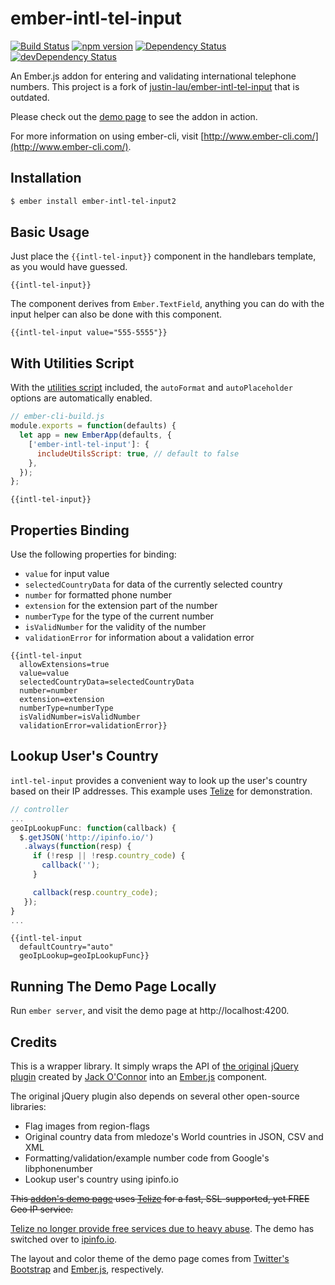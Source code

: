 # ember-intl-tel-input

[![Build Status](https://travis-ci.org/cdatehortuab/ember-intl-tel-input.svg?branch=master)](https://travis-ci.org/cdatehortuab/ember-intl-tel-input)
[![npm version](https://badge.fury.io/js/ember-intl-tel-input2.svg)](http://badge.fury.io/js/ember-intl-tel-input2)
[![Dependency Status](https://david-dm.org/cdatehortuab/ember-intl-tel-input.svg)](https://david-dm.org/cdatehortuab/ember-intl-tel-input)
[![devDependency Status](https://david-dm.org/cdatehortuab/ember-intl-tel-input/dev-status.svg)](https://david-dm.org/cdatehortuab/ember-intl-tel-input#info=devDependencies)

An Ember.js addon for entering and validating international telephone numbers.
This project is a fork of [justin-lau/ember-intl-tel-input](https://github.com/justin-lau/ember-intl-tel-input) that is outdated.

Please check out the [demo page](http://cdatehortuab.github.io/ember-intl-tel-input/) to see the addon in action.

For more information on using ember-cli, visit [http://www.ember-cli.com/](http://www.ember-cli.com/).

## Installation

```bash
$ ember install ember-intl-tel-input2
```

## Basic Usage

Just place the `{{intl-tel-input}}` component in the handlebars template, as you would have guessed.

```htmlbars
{{intl-tel-input}}
```

The component derives from `Ember.TextField`, anything you can do with the input helper can also be done with this component.

```htmlbars
{{intl-tel-input value="555-5555"}}
```

## With Utilities Script

With the [utilities script](https://github.com/Bluefieldscom/intl-tel-input#utilities-script) included, the `autoFormat` and `autoPlaceholder` options are automatically enabled.

```javascript
// ember-cli-build.js
module.exports = function(defaults) {
  let app = new EmberApp(defaults, {
    ['ember-intl-tel-input']: {
      includeUtilsScript: true, // default to false
    },
  });
};
```

```htmlbars
{{intl-tel-input}}
```

## Properties Binding

Use the following properties for binding:

* `value` for input value
* `selectedCountryData` for data of the currently selected country
* `number` for formatted phone number
* `extension` for the extension part of the number
* `numberType` for the type of the current number
* `isValidNumber` for the validity of the number
* `validationError` for information about a validation error

```htmlbars
{{intl-tel-input
  allowExtensions=true
  value=value
  selectedCountryData=selectedCountryData
  number=number
  extension=extension
  numberType=numberType
  isValidNumber=isValidNumber
  validationError=validationError}}
```

## Lookup User's Country
`intl-tel-input` provides a convenient way to look up the user's country based on their IP addresses. This example uses [Telize](http://www.telize.com/) for demonstration.

```javascript
// controller
...
geoIpLookupFunc: function(callback) {
  $.getJSON('http://ipinfo.io/')
   .always(function(resp) {
     if (!resp || !resp.country_code) {
       callback('');
     }

     callback(resp.country_code);
   });
}
...
```

```htmlbars
{{intl-tel-input
  defaultCountry="auto"
  geoIpLookup=geoIpLookupFunc}}
```

## Running The Demo Page Locally

Run `ember server`, and visit the demo page at http://localhost:4200.

## Credits

This is a wrapper library. It simply wraps the API of [the original jQuery plugin](http://jackocnr.com/intl-tel-input.html) created by [Jack O'Connor](http://jackocnr.com/) into an [Ember.js](http://emberjs.com/) component.

The original jQuery plugin also depends on several other open-source libraries:

* Flag images from region-flags
* Original country data from mledoze's World countries in JSON, CSV and XML
* Formatting/validation/example number code from Google's libphonenumber
* Lookup user's country using ipinfo.io

~~This [addon's demo page](http://cdatehortuab.github.io/ember-intl-tel-input/) uses [Telize](http://www.telize.com/) for a fast, SSL-supported, yet FREE Geo IP service.~~

[Telize no longer provide free services due to heavy abuse](http://www.cambus.net/adventures-in-running-a-free-public-api/). The demo has switched over to [ipinfo.io](http://ipinfo.io).

The layout and color theme of the demo page comes from [Twitter's Bootstrap](http://getbootstrap.com/) and [Ember.js](http://emberjs.com/), respectively.
